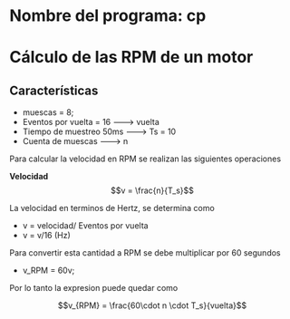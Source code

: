 
# Nombre del programa: cp 

# Cálculo de las RPM de un motor

## Características
 *   muescas = 8;
 *   Eventos por vuelta = 16  ---> vuelta
 *   Tiempo de muestreo 50ms  ---> Ts = 10
 *   Cuenta de muescas        ---> n
 
 Para calcular la velocidad en RPM se realizan las siguientes operaciones
 
 **Velocidad**
 $$v = \frac{n}{T_s}$$
 

 
La velocidad en terminos de Hertz, se determina como

- v = velocidad/ Eventos por vuelta
- v = v/16  (Hz)

Para convertir esta cantidad a RPM se debe multiplicar por 60 segundos

- v_RPM = 60v;

Por lo tanto la expresion puede quedar como

$$v_{RPM} = \frac{60\cdot n \cdot T_s}{vuelta}$$



